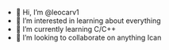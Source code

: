 - 👋 Hi, I’m @leocarv1
- 👀 I’m interested in learning about everything
- 🌱 I’m currently learning C/C++
- 💞️ I’m looking to collaborate on anything Ican


<!---
leocarv1/leocarv1 is a ✨ special ✨ repository because its `README.md` (this file) appears on your GitHub profile.
You can click the Preview link to take a look at your changes.
--->
